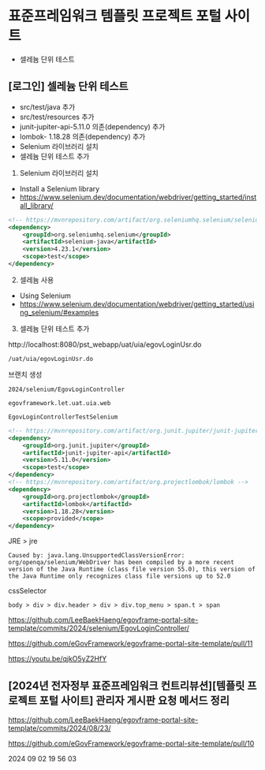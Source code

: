 # 표준프레임워크 템플릿 프로젝트 포털 사이트

- 셀레늄 단위 테스트

## [로그인] 셀레늄 단위 테스트

- src/test/java 추가
- src/test/resources 추가
- junit-jupiter-api-5.11.0 의존(dependency) 추가
- lombok- 1.18.28 의존(dependency) 추가
- Selenium 라이브러리 설치
- 셀레늄 단위 테스트 추가

1. Selenium 라이브러리 설치
- Install a Selenium library
- https://www.selenium.dev/documentation/webdriver/getting_started/install_library/

```xml
<!-- https://mvnrepository.com/artifact/org.seleniumhq.selenium/selenium-java -->
<dependency>
    <groupId>org.seleniumhq.selenium</groupId>
    <artifactId>selenium-java</artifactId>
    <version>4.23.1</version>
    <scope>test</scope>
</dependency>
```

2. 셀레늄 사용
- Using Selenium
- https://www.selenium.dev/documentation/webdriver/getting_started/using_selenium/#examples

3. 셀레늄 단위 테스트 추가

http://localhost:8080/pst_webapp/uat/uia/egovLoginUsr.do

```
/uat/uia/egovLoginUsr.do
```

브랜치 생성
```
2024/selenium/EgovLoginController
```

```
egovframework.let.uat.uia.web
```

```
EgovLoginControllerTestSelenium
```

```xml
<!-- https://mvnrepository.com/artifact/org.junit.jupiter/junit-jupiter-api -->
<dependency>
    <groupId>org.junit.jupiter</groupId>
    <artifactId>junit-jupiter-api</artifactId>
    <version>5.11.0</version>
    <scope>test</scope>
</dependency>
<!-- https://mvnrepository.com/artifact/org.projectlombok/lombok -->
<dependency>
    <groupId>org.projectlombok</groupId>
    <artifactId>lombok</artifactId>
    <version>1.18.28</version>
    <scope>provided</scope>
</dependency>
```

JRE > jre
```
Caused by: java.lang.UnsupportedClassVersionError: org/openqa/selenium/WebDriver has been compiled by a more recent version of the Java Runtime (class file version 55.0), this version of the Java Runtime only recognizes class file versions up to 52.0
```

cssSelector
```
body > div > div.header > div > div.top_menu > span.t > span
```

https://github.com/LeeBaekHaeng/egovframe-portal-site-template/commits/2024/selenium/EgovLoginController/

https://github.com/eGovFramework/egovframe-portal-site-template/pull/11

https://youtu.be/qjkO5yZ2HfY

## [2024년 전자정부 표준프레임워크 컨트리뷰션][템플릿 프로젝트 포털 사이트] 관리자 게시판 요청 메서드 정리

https://github.com/LeeBaekHaeng/egovframe-portal-site-template/commits/2024/08/23/

https://github.com/eGovFramework/egovframe-portal-site-template/pull/10

2024 09 02 19 56 03

